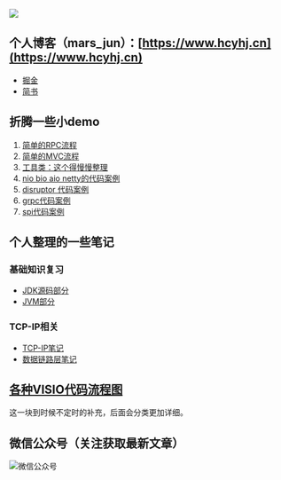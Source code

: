![](https://i.imgur.com/W9hmyZV.jpg)
## 个人博客（mars_jun）：[https://www.hcyhj.cn](https://www.hcyhj.cn)


- [掘金](https://juejin.im/user/5bf3fb2de51d4553f4271bda)
- [简书](https://www.jianshu.com/u/55f7b32e6cfa)

## 折腾一些小demo
1. [简单的RPC流程](https://github.com/crazyStrongboy/wheel/tree/master/rpc_server "简单的RPC流程")
2. [简单的MVC流程](https://github.com/crazyStrongboy/wheel/tree/master/simple_web "简单的MVC流程")
3. [工具类：这个得慢慢整理](https://github.com/crazyStrongboy/wheel/tree/master/common_utils "工具类")
4. [nio bio aio netty的代码案例](https://github.com/crazyStrongboy/wheel/tree/master/echo "nio bio aio netty的代码案例")
5. [disruptor 代码案例](https://github.com/crazyStrongboy/wheel/tree/master/disruptor_test "disruptor 代码案例")
6. [grpc代码案例](https://github.com/crazyStrongboy/wheel/tree/master/grpc_test "grpc代码案例")
7. [spi代码案例](https://github.com/crazyStrongboy/wheel/tree/master/spi_demo "spi代码案例")






## 个人整理的一些笔记

### 基础知识复习
- [JDK源码部分](https://github.com/crazyStrongboy/wheel/blob/master/%E5%9F%BA%E7%A1%80%E7%9F%A5%E8%AF%86%E5%A4%8D%E4%B9%A0/jdk%E6%BA%90%E7%A0%81%E9%83%A8%E5%88%86.md "JDK源码部分")
- [JVM部分](https://github.com/crazyStrongboy/wheel/blob/master/%E5%9F%BA%E7%A1%80%E7%9F%A5%E8%AF%86%E5%A4%8D%E4%B9%A0/JVM%E9%83%A8%E5%88%86.md "JVM部分")

### TCP-IP相关
- [TCP-IP笔记](https://github.com/crazyStrongboy/wheel/blob/master/tcp-ip%E5%9B%BE%E8%A7%A3/TCP-IP%E5%9B%BE%E8%A7%A3%E7%AC%94%E8%AE%B0.md "TCP-IP笔记")
- [数据链路层笔记](https://github.com/crazyStrongboy/wheel/blob/master/tcp-ip%E5%9B%BE%E8%A7%A3/TCP-IP%E5%9B%BE%E8%A7%A3%E7%AC%94%E8%AE%B0.md "数据链路层笔记")


## [各种VISIO代码流程图](https://github.com/crazyStrongboy/wheel/tree/master/visio)
这一块到时候不定时的补充，后面会分类更加详细。


## 微信公众号（关注获取最新文章）
![微信公众号](https://i.imgur.com/moOpVS5.jpg)
